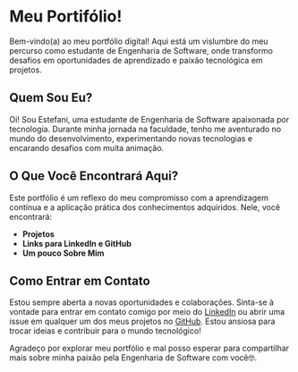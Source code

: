 # Meu Portifólio!

Bem-vindo(a) ao meu portfólio digital! Aqui está um vislumbre do meu percurso como estudante de Engenharia de Software, onde transformo desafios em oportunidades de aprendizado e paixão tecnológica em projetos.

## Quem Sou Eu?

Oi! Sou Estefani, uma estudante de Engenharia de Software apaixonada por tecnologia. 
Durante minha jornada na faculdade, tenho me aventurado no mundo do desenvolvimento, experimentando novas tecnologias e encarando desafios com muita animação.

## O Que Você Encontrará Aqui?

Este portfólio é um reflexo do meu compromisso com a aprendizagem contínua e a aplicação prática dos conhecimentos adquiridos. Nele, você encontrará:

- **Projetos**
- **Links para LinkedIn e GitHub**
- **Um pouco Sobre Mim**

## Como Entrar em Contato

Estou sempre aberta a novas oportunidades e colaborações. Sinta-se à vontade para entrar em contato comigo por meio do [LinkedIn](https://www.linkedin.com/in/stfnrosa/) ou abrir uma issue em qualquer um dos meus projetos no [GitHub](https://github.com/MrEstefani). Estou ansiosa para trocar ideias e contribuir para o mundo tecnológico!

Agradeço por explorar meu portfólio e mal posso esperar para compartilhar mais sobre minha paixão pela Engenharia de Software com você🤓.
